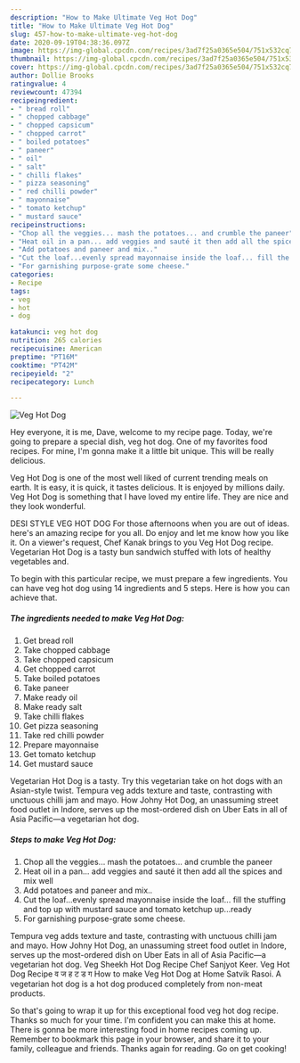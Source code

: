 ```yaml
---
description: "How to Make Ultimate Veg Hot Dog"
title: "How to Make Ultimate Veg Hot Dog"
slug: 457-how-to-make-ultimate-veg-hot-dog
date: 2020-09-19T04:38:36.097Z
image: https://img-global.cpcdn.com/recipes/3ad7f25a0365e504/751x532cq70/veg-hot-dog-recipe-main-photo.jpg
thumbnail: https://img-global.cpcdn.com/recipes/3ad7f25a0365e504/751x532cq70/veg-hot-dog-recipe-main-photo.jpg
cover: https://img-global.cpcdn.com/recipes/3ad7f25a0365e504/751x532cq70/veg-hot-dog-recipe-main-photo.jpg
author: Dollie Brooks
ratingvalue: 4
reviewcount: 47394
recipeingredient:
- " bread roll"
- " chopped cabbage"
- " chopped capsicum"
- " chopped carrot"
- " boiled potatoes"
- " paneer"
- " oil"
- " salt"
- " chilli flakes"
- " pizza seasoning"
- " red chilli powder"
- " mayonnaise"
- " tomato ketchup"
- " mustard sauce"
recipeinstructions:
- "Chop all the veggies... mash the potatoes... and crumble the paneer"
- "Heat oil in a pan... add veggies and sauté it then add all the spices and mix well"
- "Add potatoes and paneer and mix.."
- "Cut the loaf...evenly spread mayonnaise inside the loaf... fill the stuffing and top up with mustard sauce and tomato ketchup up...ready"
- "For garnishing purpose-grate some cheese."
categories:
- Recipe
tags:
- veg
- hot
- dog

katakunci: veg hot dog 
nutrition: 265 calories
recipecuisine: American
preptime: "PT16M"
cooktime: "PT42M"
recipeyield: "2"
recipecategory: Lunch

---
```



![Veg Hot Dog](https://img-global.cpcdn.com/recipes/3ad7f25a0365e504/751x532cq70/veg-hot-dog-recipe-main-photo.jpg)

Hey everyone, it is me, Dave, welcome to my recipe page. Today, we're going to prepare a special dish, veg hot dog. One of my favorites food recipes. For mine, I'm gonna make it a little bit unique. This will be really delicious.

Veg Hot Dog is one of the most well liked of current trending meals on earth. It is easy, it is quick, it tastes delicious. It is enjoyed by millions daily. Veg Hot Dog is something that I have loved my entire life. They are nice and they look wonderful.

DESI STYLE VEG HOT DOG For those afternoons when you are out of ideas. here&#39;s an amazing recipe for you all. Do enjoy and let me know how you like it. On a viewer&#39;s request, Chef Kanak brings to you Veg Hot Dog recipe. Vegetarian Hot Dog is a tasty bun sandwich stuffed with lots of healthy vegetables and.


To begin with this particular recipe, we must prepare a few ingredients. You can have veg hot dog using 14 ingredients and 5 steps. Here is how you can achieve that.

<!--inarticleads1-->

##### The ingredients needed to make Veg Hot Dog:

1. Get  bread roll
1. Take  chopped cabbage
1. Take  chopped capsicum
1. Get  chopped carrot
1. Take  boiled potatoes
1. Take  paneer
1. Make ready  oil
1. Make ready  salt
1. Take  chilli flakes
1. Get  pizza seasoning
1. Take  red chilli powder
1. Prepare  mayonnaise
1. Get  tomato ketchup
1. Get  mustard sauce


Vegetarian Hot Dog is a tasty. Try this vegetarian take on hot dogs with an Asian-style twist. Tempura veg adds texture and taste, contrasting with unctuous chilli jam and mayo. How Johny Hot Dog, an unassuming street food outlet in Indore, serves up the most-ordered dish on Uber Eats in all of Asia Pacific—a vegetarian hot dog. 

<!--inarticleads2-->

##### Steps to make Veg Hot Dog:

1. Chop all the veggies... mash the potatoes... and crumble the paneer
1. Heat oil in a pan... add veggies and sauté it then add all the spices and mix well
1. Add potatoes and paneer and mix..
1. Cut the loaf...evenly spread mayonnaise inside the loaf... fill the stuffing and top up with mustard sauce and tomato ketchup up...ready
1. For garnishing purpose-grate some cheese.


Tempura veg adds texture and taste, contrasting with unctuous chilli jam and mayo. How Johny Hot Dog, an unassuming street food outlet in Indore, serves up the most-ordered dish on Uber Eats in all of Asia Pacific—a vegetarian hot dog. Veg Sheekh Hot Dog Recipe Chef Sanjyot Keer. Veg Hot Dog Recipe व ज ह ट ड ग How to make Veg Hot Dog at Home Satvik Rasoi. A vegetarian hot dog is a hot dog produced completely from non-meat products. 

So that's going to wrap it up for this exceptional food veg hot dog recipe. Thanks so much for your time. I'm confident you can make this at home. There is gonna be more interesting food in home recipes coming up. Remember to bookmark this page in your browser, and share it to your family, colleague and friends. Thanks again for reading. Go on get cooking!
